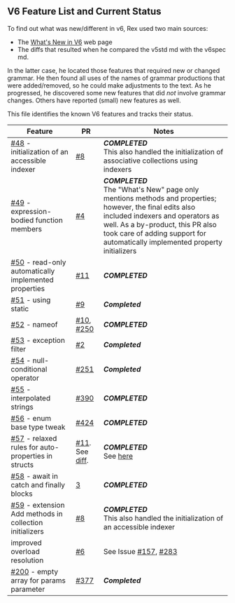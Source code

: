 ## V6 Feature List and Current Status

To find out what was new/different in v6, Rex used two main sources:

- The [What's New in V6](https://docs.microsoft.com/en-us/dotnet/csharp/whats-new/csharp-6) web page
- The diffs that resulted when he compared the v5std md with the v6spec md.

In the latter case, he located those features that required new or changed grammar. He then found all uses of the names of grammar productions that were added/removed, so he could make adjustments to the text. As he progressed, he discovered some new features that did *not* involve grammar changes. Others have reported (small) new features as well.

This file identifies the known V6 features and tracks their status.

Feature | PR | Notes
-------- | --- | ----------
[#48](https://github.com/dotnet/csharpstandard/issues/48) - initialization of an accessible indexer | [#8](https://github.com/dotnet/csharpstandard/pull/8) | ***COMPLETED*** <br/>This also handled the initialization of associative collections using indexers
[#49](https://github.com/dotnet/csharpstandard/issues/49) - expression-bodied function members | [#4](https://github.com/dotnet/csharpstandard/pull/4) | ***COMPLETED***<br/>The "What's New" page only mentions methods and properties; however, the final edits also included indexers and operators as well. As a by-product, this PR also took care of adding support for automatically implemented property initializers
[#50](https://github.com/dotnet/csharpstandard/issues/50) - read-only automatically implemented properties | [#11](https://github.com/dotnet/csharpstandard/pull/11) | ***COMPLETED***
[#51](https://github.com/dotnet/csharpstandard/issues/51) - using static |  [#9](https://github.com/dotnet/csharpstandard/pull/9) | ***Completed***
[#52](https://github.com/dotnet/csharpstandard/issues/52) - nameof | [#10](https://github.com/dotnet/csharpstandard/pull/10), [#250](https://github.com/dotnet/csharpstandard/pull/250) | ***COMPLETED***
[#53](https://github.com/dotnet/csharpstandard/issues/53) - exception filter |  [#2](https://github.com/dotnet/csharpstandard/pull/2) | ***Completed***
[#54](https://github.com/dotnet/csharpstandard/issues/54) - null-conditional operator | [#251](https://github.com/dotnet/csharpstandard/pull/251) | ***Completed***
[#55](https://github.com/dotnet/csharpstandard/issues/55) - interpolated strings | [#390](https://github.com/dotnet/csharpstandard/pull/390) | ***COMPLETED***
[#56](https://github.com/dotnet/csharpstandard/issues/56) - enum base type tweak | [#424](https://github.com/dotnet/csharpstandard/pull/424) | ***COMPLETED***
[#57](https://github.com/dotnet/csharpstandard/issues/57) - relaxed rules for auto-properties in structs |  [#11](https://github.com/dotnet/csharpstandard/pull/11). See [diff](https://github.com/dotnet/csharpstandard/pull/11/files#diff-db3cda0263120ba604965e231273850f9b60c1ec077cc0098f44b3123be19526R357-R370). | ***COMPLETED***<br/>See [here](https://github.com/dotnet/csharplang/blob/master/proposals/csharp-6.0/struct-autoprop-init.md)
[#58](https://github.com/dotnet/csharpstandard/issues/58) - await in catch and finally blocks | [3](https://github.com/dotnet/csharpstandard/pull/3) | ***COMPLETED***
[#59](https://github.com/dotnet/csharpstandard/issues/59) - extension Add methods in collection initializers | [#8](https://github.com/dotnet/csharpstandard/pull/8) | ***COMPLETED***<br/>This also handled the initialization of an accessible indexer
improved overload resolution | [#6](https://github.com/dotnet/csharpstandard/pull/6) | See Issue [#157](https://github.com/dotnet/csharpstandard/issues/157), [#283](https://github.com/dotnet/csharpstandard/issues/283)
[#200](https://github.com/dotnet/csharpstandard/issues/200) - empty array for params parameter | [#377](https://github.com/dotnet/csharpstandard/pull/377)| ***Completed***
